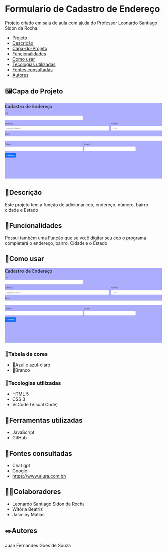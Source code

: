 # Formulario de Cadastro de Endereço
Projeto criado em sala de aula com ajuda do Professor Leonardo Santiago Sidon da Rocha.

* [Projeto](#Formulario-de-Cadastro-de-Endereco)
* [Descrição](#descrição)  
* [Capa-do-Projeto](#capa-do-projeto)  
* [Funcionalidades](#funcionalidades)  
* [Como usar](#como-usar)
* [Tecologias utilizadas](#tecologias-utilizadas)  
* [Fontes consultadas](#fontes-consultadas)  
* [Autores](#autores)
## 🖼️Capa do Projeto
<img src="imgs/Capa.png">

## 📄Descrição

Este projeto tem a função de adicionar cep, endereço, número, bairro cidade e Estado
## 👾Funcionalidades

Possui também uma Função que se você digitar seu cep o programa completará o endereço, bairro, Cidade e o Estado
## 📸Como usar

<img src="imgs/Comousar.gif">

### 🎨Tabela de cores

* 💙Azul e azul-claro 
* 🤍Branco

### 🤖Tecologias utilizadas
* HTML 5
* CSS 3
* VsCode (Visual Code)
## 🔧Ferramentas utilizadas
* JavaScript
* GitHub
## 🔗Fontes consultadas
* Chat gpt
* Google
* https://www.alura.com.br/
## 🤜🤛Colaboradores
* Leonardo Santiago Sidon da Rocha
* Witória Beatriz
* Jasminy Matias

## ✒️Autores
Juan Fernandes Goes de Souza